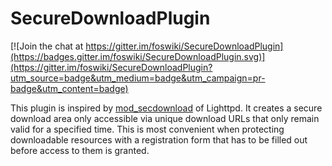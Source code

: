 # SecureDownloadPlugin

[![Join the chat at https://gitter.im/foswiki/SecureDownloadPlugin](https://badges.gitter.im/foswiki/SecureDownloadPlugin.svg)](https://gitter.im/foswiki/SecureDownloadPlugin?utm_source=badge&utm_medium=badge&utm_campaign=pr-badge&utm_content=badge)

This plugin is inspired by [mod_secdownload](http://www.cyberciti.biz/tips/lighttpd-mod_secdownload-configuration.html) of Lighttpd.
It creates a secure download area only accessible via unique download URLs that only remain valid for a specified time. This is most
convenient when protecting downloadable resources with a registration form that has to be filled out before access to them is granted.
